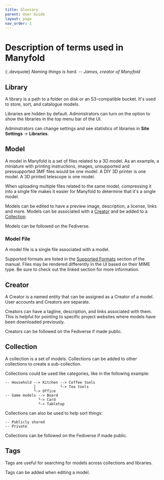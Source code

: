 ```yaml
---
title: Glossary
parent: User Guide
layout: page
nav_order: 1
---
```


# Description of terms used in Manyfold

{:.devquote}
_Naming things is hard.  -- James, creator of Manyfold_

## Library

A library is a path to a folder on disk or an S3-compatible bucket. It's used to store, sort, and catalogue models.

Libraries are hidden by default. Administrators can turn on the option to show the libraries in the top menu bar of the UI.

Adminstrators can change settings and see statistics of libraries in **Site Settings** -> **Libraries**.

## Model

A model in Manyfold is a set of files related to a 3D model. As an example, a miniature with printing instructions, images, unsupported and pressupported 3MF files would be one model. A DIY 3D printer is one model. A 3D printed telescope is one model.

When uploading multiple files related to the same model, compressing it into a single file makes it easier for Manyfold to determine that it's a single model.

Models can be edited to have a preview image, description, a license, links and more. Models can be associated with a [Creator](#creator) and be added to a [Collection](#collection).

Models can be followed on the Fediverse.

### Model File

A model file is a single file associated with a model.

Supported formats are listed in the [Supported Formats](/manual/supported_formats) section of the manual. Files may be rendered differently in the UI based on their MIME type. Be sure to check out the linked section for more information.

## Creator

A Creator is a named entity that can be assigned as a Creator of a model. User accounts and Creators are separate.

Creators can have a tagline, description, and links associated with them. This is helpful for pointing to specific project websites where models have been downloaded previously.

Creators can be followed on the Fediverse if made public.

## Collection

A collection is a set of models. Collections can be added to other collections to create a sub-collection.

Collections could be used like categories, like in the following example:
```
-- Household --> Kitchen --> Coffee tools
             │           └-> Tea tools
             └-> Office
-- Game models --> Board
               └-> Card
               └-> Tabletop
```

Collections can also be used to help sort things:
```
-- Publicly shared
-- Private
```

Collections can be followed on the Fediverse if made public.

## Tags

Tags are useful for searching for models across collections and libraries.

Tags can be added when editing a model.
